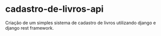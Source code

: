 # cadastro-de-livros-api
Criação de um simples sistema de cadastro de livros utilizando django e django rest framework.
